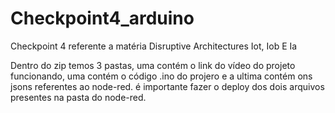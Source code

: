 # Checkpoint4_arduino
Checkpoint 4 referente a matéria Disruptive Architectures Iot, Iob E Ia


Dentro do zip temos 3 pastas, uma contém o link do vídeo do projeto funcionando, uma contém o código .ino do projero e a ultima contém ons jsons referentes ao node-red.
é importante fazer o deploy dos dois arquivos presentes na pasta do node-red.
